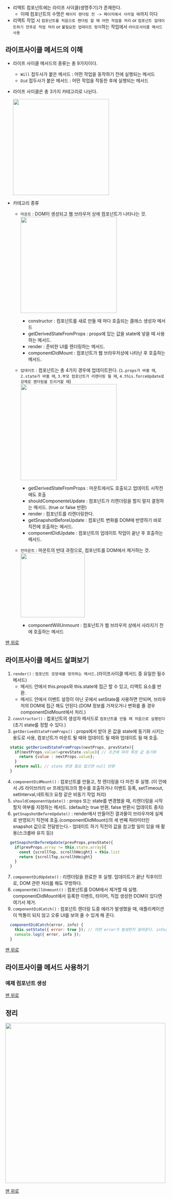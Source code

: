 - 리액트 컴포넌트에는 라이프 사이클(생명주기)가 존재한다.
  - 이때 컴포넌트의 수명은 `페이지 렌더링 전 -> 페이지에서 사라질 때`까지 이다
- 리액트 작업 시 `컴포넌트를 처음으로 렌더링 할 때 어떤 작업을 처리` or `컴포넌트 업데이트하기 전후로 작업 처리` or `불필요한 업데이트 방지`하는 작업에서 `라이프사이클 메서드 사용`

## 라이프사이클 메서드의 이해

- 라이프 사이클 메서드의 종류는 총 9가지이다.
  - `Will` 접두사가 붙은 메서드 : 어떤 작업을 동작하기 전에 실행되는 메서드
  - `Did` 접두사가 붙은 메서드 : 어떤 작업을 작동한 후에 실행되는 메서드
- 라이프 사이클은 총 3가지 카테고리로 나뉜다.

  <img src='https://media.vlpt.us/images/whdvkf92/post/00857de6-0258-4b14-ad9b-3f653dca1553/%EB%A6%AC%EC%95%A1%ED%8A%B8%20%EB%9D%BC%EC%9D%B4%ED%94%84%EC%82%AC%EC%9D%B4%ED%81%B4.JPG' height=300px>

- 카테고리 종류

  - `마운트` : DOM이 생성되고 웹 브라우저 상에 컴포넌트가 나타나는 것.
    <img src='https://t1.daumcdn.net/cfile/tistory/99617E3F5C5B153F15' height=300px>

    - constructor : 컴포넌트를 새로 만들 때 마다 호출되는 클래스 생성자 메서드
    - getDerivedStateFromProps : props에 있는 값을 state에 넣을 때 사용하는 메서드.
    - render : 준비한 UI를 렌더링하는 메서드.
    - componentDidMount : 컴포넌트가 웹 브라우저상에 나타난 후 호출하는 메서드.

  - `업데이트` : 컴포넌트는 총 4가지 경우에 업데이트한다. (`1.props가 바뀔 때`, `2.state가 바뀔 때`, `3.부모 컴포넌트가 리렌더링 될 때`, `4.this.forceUpdate로 강제로 렌더링을 트리거할 때`)
    <img src='https://thebook.io/img/080203/174.jpg' height=300px>

    - getDerivedStateFromProps : 마운트에서도 호출되고 업데이트 시작전에도 호출
    - shouldComponenteUpdate : 컴포넌트가 리렌더링을 할지 말지 결정하는 메서드. (true or false 반환)
    - render : 컴포넌트를 리렌더링한다.
    - getSnapshotBeforeUpdate : 컴포넌트 변화를 DOM에 반영하기 바로 직전에 호출하는 메서드.
    - componentDidUpdate : 컴포넌트의 업데이트 작업이 끝난 후 호출하는 메서드.

  - `언마운트` : 마운트의 반대 과정으로, 컴포넌트를 DOM에서 제거하는 것.
    <img src='https://thebook.io/img/080203/175.jpg' height=200px>
    - componentWillUnmount : 컴포넌트가 웹 브라우저 상에서 사라지기 전에 호출하는 메서드

[맨 위로](#)

## 라이프사이클 메서드 살펴보기

1. `render()` : `컴포넌트 모양새를 정의하는 메서드.`(라이프사이클 메서드 중 유일한 필수 메서드)
   - 메서드 안에서 this.props와 this.state에 접근 할 수 있고, 리액트 요소를 반환.
   - 메서드 안에서 이벤트 설정이 아닌 곳에서 setState를 사용하면 안되며, 브라우저의 DOM에 접근 해도 안된다.(DOM 정보를 가져오거나 변화를 줄 경우 componentDidMount에서 처리.)
2. `constructor()` : 컴포넌트의 생성자 메서드로 `컴포넌트를 만들 때 처음으로 실행된다` (초기 state를 정할 수 있다.)
3. `getDerivedStateFromProps()` : props에서 받아 온 값을 state에 동기화 시키는 용도로 사용, 컴포넌트가 마운트 될 때와 업데이트 될 때와 업데이트 될 때 호출.

```js
  static getDerivedStateFromProps(nextProps, prevState){
    if(nextProps.value!=prevState.value){ // 조건에 따라 특정 값 동기화
      return {value : nextProps.value};
    }
    return null; // state 변경 필요 없으면 null 반환
  }
```

4. `componentDidMount()` : 컴포넌트를 만들고, 첫 렌더링을 다 마친 후 실행. (이 안에서 JS 라이브러리 or 프레임워크의 함수를 호출하거나 이벤트 등록, setTimeout, setInterval,네트워크 요청 같은 비동기 작업 처리)
5. `shouldComponentUpdate()` : props 또는 state를 변경했을 때, 리렌더링을 시작할지 여부를 지정하는 메서드. (default는 true 반환, false 반환시 업데이트 중지)
6. `getSnapshotBeforeUpdate()` : render에서 만들어진 결과물이 브라우저에 실제로 반영되기 직전에 호출.(componentDidMount()의 세 번째 파라미터인 snapshot 값으로 전달받는다.- 업데이트 하기 직전의 값을 참고할 일이 있을 때 활용(스크롤바 유지 등))

```js
  getSnapshotBeforeUpdate(prevProps,prevState){
    if(prevProps.array != this.state.array){
      const {scrollTop, scrollhHeight} = this.list
      return {scrollTop,scrollhHeight}
    }
  }
```

7. `componentDidUpdate()` : 리렌더링을 완료한 후 실행. 업데이트가 끝난 직후이므로, DOM 관련 처리를 해도 무방하다.
8. `componentWillUnmount()` : 컴포넌트를 DOM에서 제거할 때 실행. componentDidMount에서 등록한 이벤트, 타이머, 직접 생성한 DOM이 있다면 여기서 제거.
9. `componentDidCatch()` : 컴포넌트 렌더링 도중 에러가 발생했을 때, 애플리케이션이 먹통이 되지 않고 오류 UI를 보여 줄 수 있게 해 준다.

```js
  componentDidCatch(error, info) {
    this.setState({ error: true }); // 어떤 error가 발생한지 알려준다. info는 어디에 있는 코드에서 오류가 발생했는지 정보를 준다.
    console.log({ error, info });
  }
```

[맨 위로](#)

## 라이프사이클 메서드 사용하기

### 예제 컴포넌트 생성

[맨 위로](#)

## 정리

<img src='https://kyun2da.dev/static/69e54fe57da139eabae168b5e8304af4/01645/lifecycle.png' height=500px>

[맨 위로](#)
